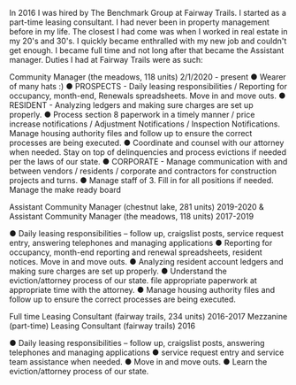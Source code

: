 In 2016 I was hired by The Benchmark Group at Fairway Trails.  I started as a part-time leasing consultant.  I had never been in property management before in my life.  The closest I had come was when I  worked in real estate in my 20's and 30's.  I quickly became enthralled with my new job and couldn't get enough.  I became full time and not long after that became the Assistant manager.  Duties I had at Fairway Trails were as such:

Community Manager (the meadows, 118 units) 2/1/2020 - present
●   Wearer of many hats :)
●   PROSPECTS - Daily leasing responsibilities / Reporting for occupancy, month-end, Renewals spreadsheets. Move in and move outs. 
●   RESIDENT - Analyzing ledgers and making sure charges are set up properly.
●   Process section 8 paperwork in a timely manner / price increase notifications / Adjustment Notifications / Inspection Notifications. Manage housing authority files and follow up to ensure the correct processes are being executed.
●   Coordinate and counsel with our attorney when needed. Stay on top of delinquencies and process evictions if needed per the laws of our state. 
●   CORPORATE - Manage communication with and between vendors / residents / corporate and contractors for construction projects and turns.
●   Manage staff of 3. Fill in for all positions if needed. Manage the make ready board

Assistant Community Manager (chestnut lake, 281 units) 2019-2020 & Assistant Community Manager (the meadows, 118 units) 2017-2019

●   Daily leasing responsibilities – follow up, craigslist posts, service request entry, answering telephones and managing applications
●   Reporting for occupancy, month-end reporting and renewal spreadsheets, resident notices. Move in and move outs. 
●   Analyzing resident account ledgers and making sure charges are set up properly.
●   Understand the eviction/attorney process of our state. file appropriate paperwork at appropriate time with the attorney.
●   Manage housing authority files and follow up to ensure the correct processes are being executed.

Full time Leasing Consultant (fairway trails, 234 units) 2016-2017
Mezzanine (part-time) Leasing Consultant (fairway trails) 2016

●    Daily leasing responsibilities – follow up, craigslist posts, answering telephones and managing applications
●    service request entry and service team assistance when needed. 
●    Move in and move outs. 
●    Learn the eviction/attorney process of our state.
<!--stackedit_data:
eyJoaXN0b3J5IjpbMjAwMjg0ODY3OF19
-->